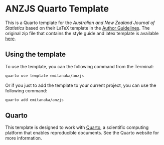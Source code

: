 
# ANZJS Quarto Template

This is a Quarto template for the _Australian and New Zealand Journal of Statistics_ based on their LaTeX template in the [Author Guidelines](https://onlinelibrary.wiley.com/page/journal/1467842x/homepage/forauthors.html). The original zip file that contains the style guide and latex template is available [here](https://onlinelibrary.wiley.com/pb-assets/assets/1467842X/anzsauth-1545395150170.zip).

## Using the template

To use the template, you can the following command from the Terminal:

```bash
quarto use template emitanaka/anzjs
```

Or if you just to add the template to your current project, you can use the following command:

```bash
quarto add emitanaka/anzjs
```

## Quarto

This template is designed to work with [Quarto](https://quarto.org/), a scientific computing platform that enables reproducible documents. See the Quarto website for more information.
